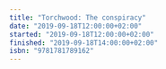 ```yaml
---
title: "Torchwood: The conspiracy"
date: "2019-09-18T12:00:00+02:00"
started: "2019-09-18T12:00:00+02:00"
finished: "2019-09-18T14:00:00+02:00"
isbn: "9781781789162"
---
```

